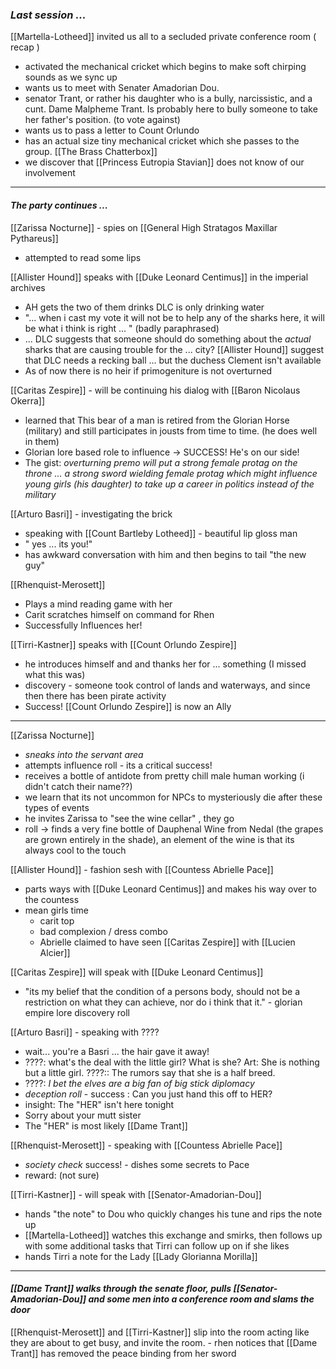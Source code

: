 
### _Last session ..._

 [[Martella-Lotheed]] invited us all to a secluded private conference room ( recap )
- activated the mechanical cricket which begins to make soft chirping sounds as we sync up
- wants us to meet with Senater Amadorian Dou.
- senator Trant, or rather his daughter who is a bully, narcissistic, and a cunt.  Dame Malpheme Trant.  Is probably here to bully someone to take her father's position. (to vote against)
- wants us to pass a letter to Count Orlundo
- has an actual size tiny mechanical cricket which she passes to the group. [[The Brass Chatterbox]]
- we discover that [[Princess Eutropia Stavian]] does not know of our involvement
___

#### _The party continues ..._

[[Zarissa Nocturne]] - spies on [[General High Stratagos Maxillar Pythareus]]
- attempted to read some lips

[[Allister Hound]] speaks with [[Duke Leonard Centimus]] in the imperial archives
- AH gets the two of them drinks DLC is only drinking water
- "... when i cast my vote it will not be to help any of the sharks here, it will be what i think is right ... " (badly paraphrased)
- ... DLC suggests that someone should do something about the _actual_ sharks that are causing trouble for the ... city?  [[Allister Hound]] suggest that DLC needs a recking ball ... but the duchess Clement isn't available
- As of now there is no heir if primogeniture is not overturned

[[Caritas Zespire]] - will be continuing his dialog with [[Baron Nicolaus Okerra]]
- learned that This bear of a man is retired from the Glorian Horse (military) and still participates in jousts from time to time. (he does well in them)
- Glorian lore based role to influence ->  SUCCESS! He's on our side!
- The gist:  _overturning premo will put a strong female protag on the throne ... a strong sword wielding female protag which might influence young girls (his daughter) to take up a career in politics instead of the military_

[[Arturo Basri]]  - investigating the brick
- speaking with [[Count Bartleby Lotheed]] - beautiful lip gloss man
- " yes ... its you!"
- has awkward conversation with him and then begins to tail "the new guy"

[[Rhenquist-Merosett]] 
- Plays a mind reading game with her
- Carit scratches himself on command for Rhen
- Successfully Influences her! 

[[Tirri-Kastner]] speaks with [[Count Orlundo Zespire]]
- he introduces himself and and thanks her for ... something (I missed what this was)
- discovery -  someone took control of lands and waterways, and since then there has been pirate activity
- Success!  [[Count Orlundo Zespire]] is now an Ally
  
___

[[Zarissa Nocturne]] 
- _sneaks into the servant area_
- attempts influence roll - its a critical success!
- receives a bottle of antidote from pretty chill male human working  (i didn't catch their name??)
- we learn that its not uncommon for NPCs to mysteriously die after these types of events
- he invites Zarissa to "see the wine cellar" , they go
- roll -> finds a very fine bottle of Dauphenal Wine from Nedal (the grapes are grown entirely in the shade), an element of the wine is that its always cool to the touch

[[Allister Hound]] - fashion sesh with [[Countess Abrielle Pace]]
- parts ways with [[Duke Leonard Centimus]] and makes his way over to the countess
- mean girls time
	- carit top
	- bad complexion / dress combo
	- Abrielle claimed to have seen [[Caritas Zespire]] with [[Lucien Alcier]]

[[Caritas Zespire]] will speak with [[Duke Leonard Centimus]]
- "its my belief that the condition of a persons body, should not be a restriction on what they can achieve, nor do i think that it." - glorian empire lore discovery roll 
 
[[Arturo Basri]] -  speaking with ????
- wait... you're a Basri ... the hair gave it away!
- ????: what's the deal with the little girl?  What is she?  Art:  She is nothing but a little girl.  ????:: The rumors say that she is a half breed.
- ????: _I bet the elves are a big fan of big stick diplomacy_
- _deception roll_  - success :  Can you just hand this off to HER?
- insight:  The "HER" isn't here tonight
- Sorry about your mutt sister
- The "HER" is most likely [[Dame Trant]]

[[Rhenquist-Merosett]] - speaking with [[Countess Abrielle Pace]]
- _society check_ success!  - dishes some secrets to Pace
- reward:  (not sure)

[[Tirri-Kastner]] - will speak with [[Senator-Amadorian-Dou]]
- hands "the note" to Dou who quickly changes his tune and rips the note up
- [[Martella-Lotheed]] watches this exchange and smirks, then follows up with some additional tasks that Tirri can follow up on if she likes
- hands Tirri a note for the Lady [[Lady Glorianna Morilla]]

___

#### _[[Dame Trant]] walks through the senate floor, pulls [[Senator-Amadorian-Dou]] and some men into a conference room and slams the door_

[[Rhenquist-Merosett]] and [[Tirri-Kastner]] slip into the room acting like they are about to get busy, and invite the room.
	- rhen notices that [[Dame Trant]] has removed the peace binding from her sword








